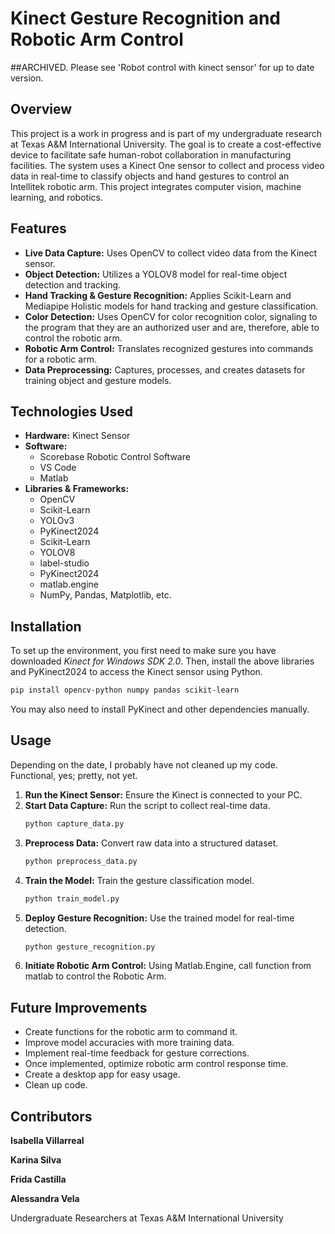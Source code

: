 # **Kinect Gesture Recognition and Robotic Arm Control**


##ARCHIVED. Please see 'Robot control with kinect sensor' for up to date version. 

## Overview
This project is a work in progress and is part of my undergraduate research at Texas A&M International University. The goal is to create a cost-effective device to facilitate safe human-robot collaboration in manufacturing facilities. The system uses a Kinect One sensor to collect and process video data in real-time to classify objects and hand gestures to control an Intellitek robotic arm. This project integrates computer vision, machine learning, and robotics. 

## Features
* **Live Data Capture:** Uses OpenCV to collect video data from the Kinect sensor.
* **Object Detection:** Utilizes a YOLOV8 model for real-time object detection and tracking.
* **Hand Tracking & Gesture Recognition:** Applies Scikit-Learn and Mediapipe Holistic models for hand tracking and gesture classification.
* **Color Detection:** Uses OpenCV for color recognition color, signaling to the program that they are an authorized user and are, therefore, able to control the robotic arm. 
* **Robotic Arm Control:** Translates recognized gestures into commands for a robotic arm.
* **Data Preprocessing:** Captures, processes, and creates datasets for training object and gesture models.



## Technologies Used
- **Hardware:** Kinect Sensor
- **Software:**
  - Scorebase Robotic Control Software
  - VS Code
  - Matlab
- **Libraries & Frameworks:**
  - OpenCV
  - Scikit-Learn
  - YOLOv3
  - PyKinect2024
  - Scikit-Learn
  - YOLOV8
  - label-studio
  - PyKinect2024
  - matlab.engine
  - NumPy, Pandas, Matplotlib, etc.

## Installation
To set up the environment, you first need to make sure you have downloaded *Kinect for Windows SDK 2.0*. Then, install the above libraries and PyKinect2024 to access the Kinect sensor using Python. 
```bash
pip install opencv-python numpy pandas scikit-learn
```
You may also need to install PyKinect and other dependencies manually.

## Usage
Depending on the date, I probably have not cleaned up my code. Functional, yes; pretty, not yet.
1. **Run the Kinect Sensor:** Ensure the Kinect is connected to your PC.
2. **Start Data Capture:** Run the script to collect real-time data.
   ```bash
   python capture_data.py
   ```
3. **Preprocess Data:** Convert raw data into a structured dataset.
   ```bash
   python preprocess_data.py
   ```
4. **Train the Model:** Train the gesture classification model.
   ```bash
   python train_model.py
   ```
5. **Deploy Gesture Recognition:** Use the trained model for real-time detection.
   ```bash
   python gesture_recognition.py
   ```
6. **Initiate Robotic Arm Control:** Using Matlab.Engine, call function from matlab to control the Robotic Arm. 

## Future Improvements
- Create functions for the robotic arm to command it. 
- Improve model accuracies with more training data.
- Implement real-time feedback for gesture corrections.
- Once implemented, optimize robotic arm control response time.
- Create a desktop app for easy usage.
- Clean up code. 

## Contributors
**Isabella Villarreal**  

**Karina Silva**

**Frida Castilla**

**Alessandra Vela**

Undergraduate Researchers at Texas A&M International University


